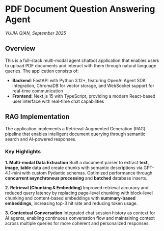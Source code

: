 # PDF Document Question Answering Agent

*YUJIA QIAN, September 2025*

## Overview

This is a full-stack multi-modal agent chatbot application that enables users to upload PDF documents and interact with them through natural language queries. The application consists of:

- **Backend**: FastAPI with Python 3.12+, featuring OpenAI Agent SDK integration, ChromaDB for vector storage, and WebSocket support for real-time communication
- **Frontend**: Next.js 15 with TypeScript, providing a modern React-based user interface with real-time chat capabilities

## RAG Implementation

The application implements a Retrieval-Augmented Generation (RAG) pipeline that enables intelligent document querying through semantic search and AI-powered responses.

### Key Highlights

**1. Multi-modal Data Extraction**
Built a document parser to extract **text**, **image**, **table** data and create chunks with semantic descriptions via GPT-4.1-mini with custom Pydantic schemas. Optimized performance through **concurrent asynchronous processing** and **batched** database inserts.

**2. Retrieval (Chunking & Embedding)**
Improved retrieval accuracy and reduced query latency by replacing page-level chunking with block-level chunking and content-based embeddings with **summary-based embeddings**, increasing top-3 hit rate and reducing token usage.

**3. Contextual Conversation**
Integrated chat session history as context for AI agents, enabling continuous conversation flow and maintaining context across multiple queries for more coherent and personalized responses.
